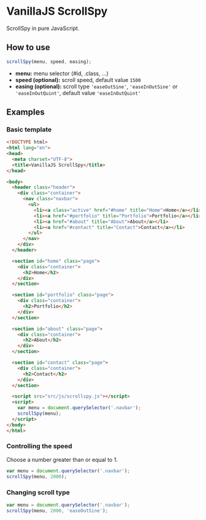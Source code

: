 # VanillaJS ScrollSpy

ScrollSpy in pure JavaScript.

## How to use

``` javascript
scrollSpy(menu, speed, easing);
```

- **menu:** menu selector (#id, .class, ...)
- **speed (optional):** scroll speed, default value `1500`
- **easing (optional):** scroll type `'easeOutSine'`, `'easeInOutSine'` or `'easeInOutQuint'`, default value `'easeInOutQuint'`

## Examples

### Basic template

``` html
<!DOCTYPE html>
<html lang="en">
<head>
  <meta charset="UTF-8">
  <title>VanillaJS ScrollSpy</title>
</head>

<body>
  <header class="header">
    <div class="container">
      <nav class="navbar">
        <ul>
          <li><a class="active" href="#home" title="Home">Home</a></li>
          <li><a href="#portfolio" title="Portfolio">Portfolio</a></li>
          <li><a href="#about" title="About">About</a></li>
          <li><a href="#contact" title="Contact">Contact</a></li>
        </ul>
      </nav>
    </div>
  </header>

  <section id="home" class="page">
    <div class="container">
      <h2>Home</h2>
    </div>
  </section>

  <section id="portfolio" class="page">
    <div class="container">
      <h2>Portfolio</h2>
    </div>
  </section>

  <section id="about" class="page">
    <div class="container">
      <h2>About</h2>
    </div>
  </section>

  <section id="contact" class="page">
    <div class="container">
      <h2>Contact</h2>
    </div>
  </section>

  <script src="src/js/scrollspy.js"></script>
  <script>
    var menu = document.querySelector('.navbar');
    scrollSpy(menu);
  </script>
</body>
</html>
```

### Controlling the speed
Choose a number greater than or equal to 1.

``` javascript
var menu = document.querySelector('.navbar');
scrollSpy(menu, 2000);
```

### Changing scroll type

``` javascript
var menu = document.querySelector('.navbar');
scrollSpy(menu, 2000, 'easeOutSine');
```